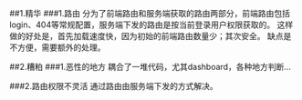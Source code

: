 ##1.精华
###1.路由
分为了前端路由和服务端获取的路由两部分，前端路由包括login、404等常规配置，服务端下发的路由是按当前登录用户权限获取的。
这样做的好处是，首先加载速度快，因为初始的前端路由数量少；其次安全。
缺点是不方便，需要额外的处理。




##2.糟粕
###1.恶性的地方
耦合了一堆代码，尤其dashboard，各种地方判断...

###2.路由权限不灵活
通过路由由服务端下发的方式解决。
